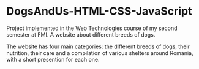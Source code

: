 # DogsAndUs-HTML-CSS-JavaScript

Project implemented in the Web Technologies course of my second semester at FMI. A website about different breeds of dogs.

The website has four main categories: the different breeds of dogs, their nutrition, their care and a compilation of various shelters around Romania, with a short presention for each one.
